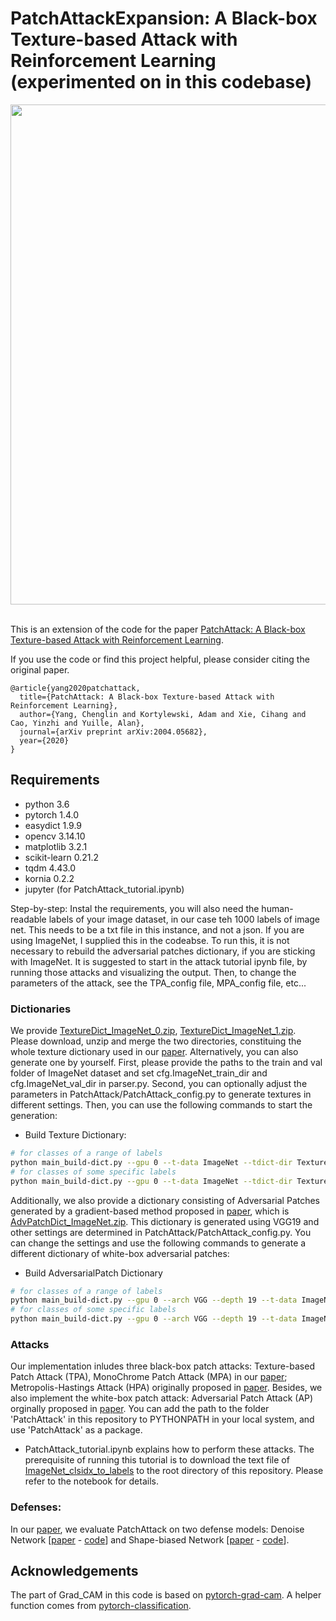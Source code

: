 # PatchAttackExpansion: A Black-box Texture-based Attack with Reinforcement Learning (experimented on in this codebase)

<div align="center">
  <img src="Images/Fig1.png" width="800px" />
</div>

\
This is an extension of the code for the paper [PatchAttack: A Black-box Texture-based Attack with Reinforcement Learning](https://arxiv.org/abs/2004.05682).

If you use the code or find this project helpful, please consider citing the original paper.

```
@article{yang2020patchattack,
  title={PatchAttack: A Black-box Texture-based Attack with Reinforcement Learning},
  author={Yang, Chenglin and Kortylewski, Adam and Xie, Cihang and Cao, Yinzhi and Yuille, Alan},
  journal={arXiv preprint arXiv:2004.05682},
  year={2020}
}
```

## Requirements
+ python 3.6
+ pytorch 1.4.0
+ easydict 1.9.9
+ opencv 3.14.10
+ matplotlib  3.2.1
+ scikit-learn 0.21.2
+ tqdm 4.43.0
+ kornia 0.2.2
+ jupyter (for PatchAttack_tutorial.ipynb)

Step-by-step:
Instal the requirements, you will also need the human-readable labels of your image dataset, in our case teh 1000 labels of image net. This needs to be a txt file in this instance, and not a json. If you are using ImageNet, I supplied this in the codeabse. To run this, it is not necessary to rebuild the adversarial patches dictionary, if you are sticking with ImageNet. It is suggested to start in the attack tutorial ipynb file, by running those attacks and visualizing the output. Then, to change the parameters of the attack, see the TPA_config file, MPA_config file, etc...

### Dictionaries
 We provide [TextureDict_ImageNet_0.zip](https://livejohnshopkins-my.sharepoint.com/:u:/g/personal/cyang76_jh_edu/EcKGvE7jQVJMuMxqdbSSYdEB2VLbcE24m6YQDAqb2yR9KA?e=P8RJJm), [TextureDict_ImageNet_1.zip](https://livejohnshopkins-my.sharepoint.com/:u:/g/personal/cyang76_jh_edu/EXsnVi0FETZJuf1v9CLfu6YByb79RO_vj3-5BV_RY5Wzdg?e=lRUAj1). Please download, unzip and merge the two directories, constituing the whole texture dictionary used in our [paper](https://arxiv.org/abs/2004.05682). Alternatively, you can also generate one by yourself. First, please provide the paths to the train and val folder of ImageNet dataset and set cfg.ImageNet_train_dir and cfg.ImageNet_val_dir in parser.py. Second, you can optionally adjust the parameters in PatchAttack/PatchAttack_config.py to generate textures in different settings. Then, you can use the following commands to start the generation:

+ Build Texture Dictionary:
```bash
# for classes of a range of labels
python main_build-dict.py --gpu 0 --t-data ImageNet --tdict-dir TextureDict --t-labels-range 0 1000
# for classes of some specific labels
python main_build-dict.py --gpu 0 --t-data ImageNet --tdict-dir TextureDict --t-labels 23 300 900
```

Additionally, we also provide a dictionary consisting of Adversarial Patches generated by a gradient-based method proposed in [paper](https://arxiv.org/abs/1712.09665), which is [AdvPatchDict_ImageNet.zip](https://livejohnshopkins-my.sharepoint.com/:u:/g/personal/cyang76_jh_edu/EWnq9xITghhJkbHee9cbl6cByQkDiySr9rMCrh8Z6QulsQ?e=4EZ4Me). This dictionary is generated using VGG19 and other settings are determined in PatchAttack/PatchAttack_config.py. You can change the settings and use the following commands to generate a different dictionary of white-box adversarial patches:

+ Build AdversarialPatch Dictionary
```bash
# for classes of a range of labels
python main_build-dict.py --gpu 0 --arch VGG --depth 19 --t-data ImageNet --dict AdvPatch --tdict-dir AdvPatchDict --t-labels-range 0 1000
# for classes of some specific labels
python main_build-dict.py --gpu 0 --arch VGG --depth 19 --t-data ImageNet --dict AdvPatch --tdict-dir AdvPatchDict --t-labels 23 300 900 
```

### Attacks

Our implementation inludes three black-box patch attacks: Texture-based Patch Attack (TPA), MonoChrome Patch Attack (MPA) in our [paper](https://arxiv.org/abs/2004.05682); Metropolis-Hastings Attack (HPA) originally proposed in [paper](http://www.bmva.org/bmvc/2016/papers/paper137/index.html). Besides, we also implement the white-box patch attack: Adversarial Patch Attack (AP) orginally proposed in [paper](https://arxiv.org/abs/1712.09665).
You can add the path to the folder 'PatchAttack' in this repository to PYTHONPATH in your local system, and use 'PatchAttack' as a package. 

+ PatchAttack_tutorial.ipynb explains how to perform these attacks. The prerequisite of running this tutorial is to download the text file of [ImageNet_clsidx_to_labels](https://gist.github.com/yrevar/942d3a0ac09ec9e5eb3a) to the root directory of this repository. Please refer to the notebook for details. 

### Defenses:

In our [paper](https://arxiv.org/abs/2004.05682), we evaluate PatchAttack on two defense models: Denoise Network \[[paper](https://arxiv.org/abs/1812.03411) - [code](https://github.com/facebookresearch/ImageNet-Adversarial-Training)\] and Shape-biased Network \[[paper](https://openreview.net/forum?id=Bygh9j09KX) - [code](https://github.com/rgeirhos/texture-vs-shape)\].

## Acknowledgements

The part of Grad_CAM in this code is based on [pytorch-grad-cam](https://github.com/jacobgil/pytorch-grad-cam/blob/master/gradcam.py). A helper function comes from [pytorch-classification](https://github.com/bearpaw/pytorch-classification/blob/master/utils/eval.py).

